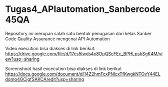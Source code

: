 # Tugas4_APIautomation_Sanbercode45QA
Repository ini merupan salah satu bentuk penugasan dari kelas Sanber Code Quality Assurance mengenai API Automation

Video execution bisa diakses di link berikut:
https://drive.google.com/file/d/17cs5Iwds4x8OpQScFEc_BPHLpskSgK4M/view?usp=sharing

Screenshoot hasil excecution bisa diakses di link berikut
https://docs.google.com/document/d/14Z2hmFcxPNIcxTfKwgkNTOvY44ELdqmo4GCjgfSAKCA/edit?usp=sharing
